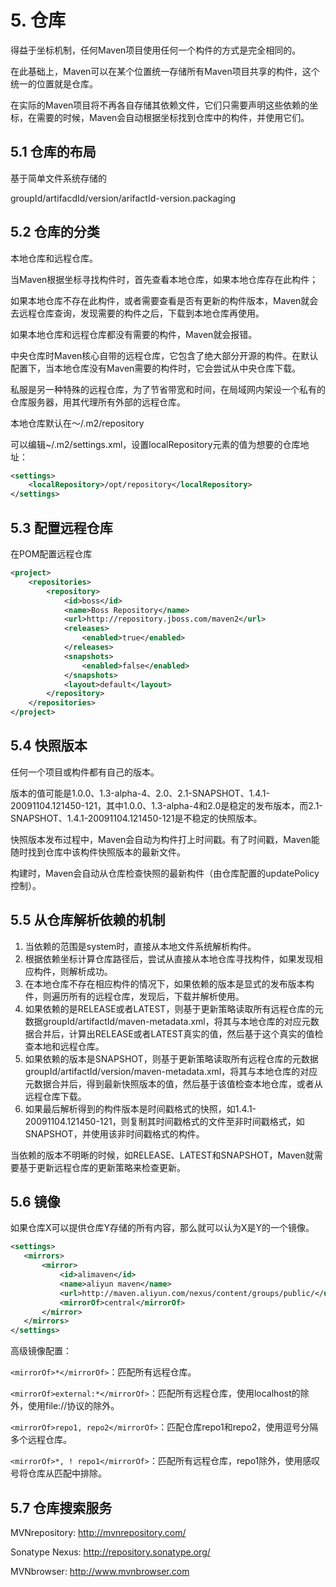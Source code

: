# 5. 仓库

得益于坐标机制，任何Maven项目使用任何一个构件的方式是完全相同的。

在此基础上，Maven可以在某个位置统一存储所有Maven项目共享的构件，这个统一的位置就是仓库。

在实际的Maven项目将不再各自存储其依赖文件，它们只需要声明这些依赖的坐标，在需要的时候，Maven会自动根据坐标找到仓库中的构件，并使用它们。

## 5.1 仓库的布局

基于简单文件系统存储的

groupId/artifacdId/version/arifactId-version.packaging

## 5.2 仓库的分类

本地仓库和远程仓库。

当Maven根据坐标寻找构件时，首先查看本地仓库，如果本地仓库存在此构件；

如果本地仓库不存在此构件，或者需要查看是否有更新的构件版本，Maven就会去远程仓库查询，发现需要的构件之后，下载到本地仓库再使用。

如果本地仓库和远程仓库都没有需要的构件，Maven就会报错。

中央仓库时Maven核心自带的远程仓库，它包含了绝大部分开源的构件。在默认配置下，当本地仓库没有Maven需要的构件时，它会尝试从中央仓库下载。

私服是另一种特殊的远程仓库，为了节省带宽和时间，在局域网内架设一个私有的仓库服务器，用其代理所有外部的远程仓库。

本地仓库默认在～/.m2/repository

可以编辑~/.m2/settings.xml，设置localRepository元素的值为想要的仓库地址：

```XML
<settings>
    <localRepository>/opt/repository</localRepository>
</settings>
```
 
## 5.3 配置远程仓库

在POM配置远程仓库

```XML
<project>
    <repositories>
        <repository>
            <id>boss</id>
            <name>Boss Repository</name>
            <url>http://repository.jboss.com/maven2</url>
            <releases>
                <enabled>true</enabled>
            </releases>
            <snapshots>
                <enabled>false</enabled>
            </snapshots>
            <layout>default</layout>
        </repository>
    </repositories>
</project>
```

## 5.4 快照版本

任何一个项目或构件都有自己的版本。

版本的值可能是1.0.0、1.3-alpha-4、2.0、2.1-SNAPSHOT、1.4.1-20091104.121450-121，其中1.0.0、1.3-alpha-4和2.0是稳定的发布版本，而2.1-SNAPSHOT、1.4.1-20091104.121450-121是不稳定的快照版本。

快照版本发布过程中，Maven会自动为构件打上时间戳。有了时间戳，Maven能随时找到仓库中该构件快照版本的最新文件。

构建时，Maven会自动从仓库检查快照的最新构件（由仓库配置的updatePolicy控制）。

## 5.5 从仓库解析依赖的机制

1. 当依赖的范围是system时，直接从本地文件系统解析构件。
2. 根据依赖坐标计算仓库路径后，尝试从直接从本地仓库寻找构件，如果发现相应构件，则解析成功。
3. 在本地仓库不存在相应构件的情况下，如果依赖的版本是显式的发布版本构件，则遍历所有的远程仓库，发现后，下载并解析使用。
4. 如果依赖的是RELEASE或者LATEST，则基于更新策略读取所有远程仓库的元数据groupId/artifactId/maven-metadata.xml，将其与本地仓库的对应元数据合并后，计算出RELEASE或者LATEST真实的值，然后基于这个真实的值检查本地和远程仓库。
5. 如果依赖的版本是SNAPSHOT，则基于更新策略读取所有远程仓库的元数据groupId/artifactId/version/maven-metadata.xml，将其与本地仓库的对应元数据合并后，得到最新快照版本的值，然后基于该值检查本地仓库，或者从远程仓库下载。
6. 如果最后解析得到的构件版本是时间戳格式的快照，如1.4.1-20091104.121450-121，则复制其时间戳格式的文件至非时间戳格式，如SNAPSHOT，并使用该非时间戳格式的构件。

当依赖的版本不明晰的时候，如RELEASE、LATEST和SNAPSHOT，Maven就需要基于更新远程仓库的更新策略来检查更新。

## 5.6 镜像

如果仓库X可以提供仓库Y存储的所有内容，那么就可以认为X是Y的一个镜像。

 ```XML
<settings>
    <mirrors>
        <mirror>
            <id>alimaven</id>
            <name>aliyun maven</name>
            <url>http://maven.aliyun.com/nexus/content/groups/public/</url>
            <mirrorOf>central</mirrorOf>
        </mirror>
    </mirrors>
</settings>
```

高级镜像配置：

`<mirrorOf>*</mirrorOf>`：匹配所有远程仓库。

`<mirrorOf>external:*</mirrorOf>`：匹配所有远程仓库，使用localhost的除外，使用file://协议的除外。

`<mirrorOf>repo1, repo2</mirrorOf>`：匹配仓库repo1和repo2，使用逗号分隔多个远程仓库。

`<mirrorOf>*, ! repo1</mirrorOf>`：匹配所有远程仓库，repo1除外，使用感叹号将仓库从匹配中排除。

## 5.7 仓库搜索服务

MVNrepository: http://mvnrepository.com/

Sonatype Nexus: http://repository.sonatype.org/

MVNbrowser: http://www.mvnbrowser.com
